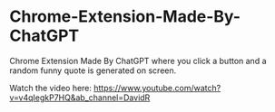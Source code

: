 # Chrome-Extension-Made-By-ChatGPT
Chrome Extension Made By ChatGPT where you click a button and a random funny quote is generated on screen.

Watch the video here:
https://www.youtube.com/watch?v=v4qIegkP7HQ&ab_channel=DavidR
